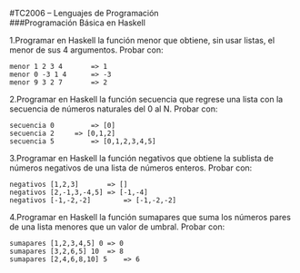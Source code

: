 #TC2006 – Lenguajes de Programación   
###Programación Básica en Haskell

1.Programar en Haskell la función menor que obtiene, sin usar listas, el menor de sus 4 argumentos.
Probar con:
```
menor 1 2 3 4		=> 1
menor 0 -3 1 4		=> -3
menor 9 3 2 7		=> 2
```

2.Programar en Haskell la función secuencia que regrese una lista con la secuencia de números naturales del 0 al N.
Probar con:
```
secuencia 0 		=> [0]
secuencia 2		=> [0,1,2]
secuencia 5 		=> [0,1,2,3,4,5]
```

3.Programar en Haskell la función negativos que obtiene la sublista de números negativos de una lista de números enteros.
Probar con:
```
negativos [1,2,3] 		=> []
negativos [2,-1,3,-4,5]	=> [-1,-4]
negativos [-1,-2,-2] 		=> [-1,-2,-2]
```

4.Programar en Haskell la función sumapares que suma los números pares de una lista menores que un valor de umbral.
Probar con:
```
sumapares [1,2,3,4,5] 0	=> 0
sumapares [3,2,6,5] 10	=> 8
sumapares [2,4,6,8,10] 5	=> 6
```
